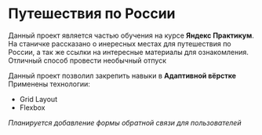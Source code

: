 
# Путешествия по России
Данный проект является частью обучения на курсе __Яндекс Практикум__.  
На станичке рассказано о инересных местах для путешествия по России, а так же ссылки на интересные материалы для ознакомления.
Отличный способ провести необычный отпуск

Данный проект позволил закрепить навыки в __Адаптивной вёрстке__
Применены технологии:
* Grid Layout
* Flexbox


*Планируется добавление формы обратной связи для пользователей*
